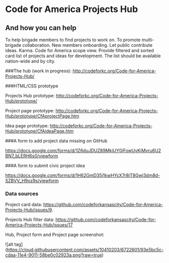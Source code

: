 # Code for America Projects Hub
## And how you can help

To help brigade members to find projects to work on. To promote multi-brigade collaboration. New members onboarding. Let public contribute ideas. Karma. Code for America scope view. Provide filtered and sorted card list of projects and ideas for development. The list should be available nation-wide and by city.  

###The hub (work in progress): http://codeforkc.org/Code-for-America-Projects-Hub/

###HTML/CSS prototype

Projects Hub prototype: http://codeforkc.org/Code-for-America-Projects-Hub/prototype/

Project page prototype: http://codeforkc.org/Code-for-America-Projects-Hub/prototype/CfAprojectPage.htm

Idea page prototype: http://codeforkc.org/Code-for-America-Projects-Hub/prototype/CfAideaPage.htm

###A form to add project data missing on GitHub

https://docs.google.com/forms/d/1Z6duJDUZ89MkjUY0jFowUvKjMvru6U2BN7_bLERH6s0/viewform

###A form to submit civic project idea

https://docs.google.com/forms/d/1H62GmD35j1kwHYcX7r8jT8Gwj3dm8d-SZBVV_H9oz9s/viewform

### Data sources

Project card data: https://github.com/codeforkansascity/Code-for-America-Projects-Hub/issues/9. 

Projects Hub filter data: https://github.com/codeforkansascity/Code-for-America-Projects-Hub/issues/17

Hub, Project form and Project page screenshot:

![alt tag] (https://cloud.githubusercontent.com/assets/10410203/6722601/93e5bc5c-cdaa-11e4-9011-58be0c02923a.png?raw=true)


